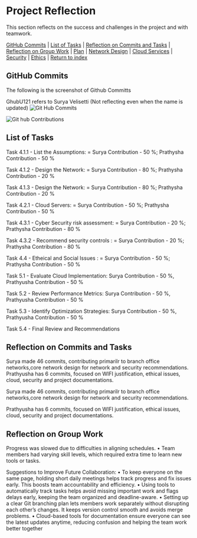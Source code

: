 # Project Reflection
This section reflects on the success and challenges in the project and with teamwork.

[GitHub Commits](#github-commits) | [List of Tasks](#list-of-tasks) | [Reflection on Commits and Tasks](#reflection-on-commits-and-tasks) | [Reflection on Group Work](#reflection-on-group-work) | [Plan](./plan.md) | [Network Design](./network.md) | [Cloud Services](./cloud.md) | [Security](./security.md) | [Ethics](./ethics.md) | [Return to index](./README.md)

## GitHub Commits
The following is the screenshot of Github Committs

GhubU121 refers to Surya Velisetti (Not reflecting even when the name is updated)
![Git Hub Commits](images/GithubCommits.png) 

![Git hub Contributions](https://github.com/user-attachments/assets/9086b6ad-03dc-4b70-a798-2895f4eac538)


## List of Tasks

Task 4.1.1 - List the Assumptions: = Surya Contribution - 50 %; Prathysha Contribution - 50 % 

Task 4.1.2 - Design the Network: = Surya Contribution - 80 %; Prathysha Contribution - 20 %

Task 4.1.3 - Design the Network: = Surya Contribution - 80 %; Prathysha Contribution - 20 % 

Task 4.2.1 - Cloud Servers: = Surya Contribution - 50 %; Prathysha Contribution - 50 %  

Task 4.3.1 - Cyber Security risk assessment: = Surya Contribution - 20 %; Prathysha Contribution - 80 %

Task 4.3.2 - Recommend security controls : = Surya Contribution - 20 %; Prathysha Contribution - 80 % 

Task 4.4 - Etheical and Social Issues : = Surya Contribution - 50 %; Prathysha Contribution - 50 % 

Task 5.1 - Evaluate Cloud Implementation: Surya Contribution - 50 %, Prathyusha Contribution - 50 %

Task 5.2 - Review Performance Metrics: Surya Contribution - 50 %, Prathyusha Contribution - 50 %

Task 5.3 - Identify Optimization Strategies: Surya Contribution - 50 %, Prathyusha Contribution - 50 %

Task 5.4 - Final Review and Recommendations





## Reflection on Commits and Tasks
Surya made 46 commits, contributing primarilr to branch office networks,core network design for network and security recommendations.
Prathyusha has 6 commits, focused on WIFI justification, ethical issues, cloud, security and project documentations.

Surya made 46 commits, contributing primarilr to branch office networks,core network design for network and security recommendations.


Prathyusha has 6 commits, focused on WIFI justification, ethical issues, cloud, security and project documentations.

## Reflection on Group Work
Progress was slowed due to difficulties in aligning schedules.
 •	Team members had varying skill levels, which required extra time to learn new tools or tasks.

Suggestions to Improve Future Collaboration:
 •	To keep everyone on the same page, holding short daily meetings helps track progress and fix issues early. This boosts team accountability and efficiency.
 •	Using tools to automatically track tasks helps avoid missing important work and flags delays early, keeping the team organized and deadline-aware.
 •	Setting up a clear Git branching plan lets members work separately without disrupting each other’s changes. It keeps version control smooth and avoids merge problems.
 •	Cloud-based tools for documentation ensure everyone can see the latest updates anytime, reducing confusion and helping the team work better together
